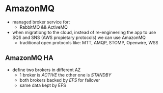 # AmazonMQ

* managed broker service for:
  * RabbitMQ && ActiveMQ
* when migrationg to the cloud, instead of re-engineering the app to use SQS and SNS (AWS propietary protocols) we can use AmazonMQ
  * traditional open protocols like: MTT, AMQP, STOMP, Openwire, WSS

## AmazonMQ HA

* define two brokers in different AZ
  * 1 broker is *ACTIVE* the other one is *STANDBY*
  * both brokers backed by *EFS* for failover
  * same data kept by EFS
